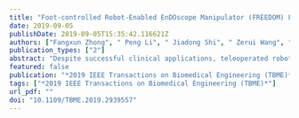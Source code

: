 ```yaml
---
title: "Foot-controlled Robot-Enabled EnDOscope Manipulator (FREEDOM) For Sinus Surgery: Design, Control and Evaluation"
date: 2019-09-05
publishDate: 2019-09-05T15:35:42.116621Z
authors: ["Fangxun Zhong", " Peng Li", " Jiadong Shi", " Zerui Wang", " **Jiahao Wu**", " Jason YK Chan", " Natalie Leung", " Iris Leung", " Michael CF Tong", " Yunhui Liu"]
publication_types: ["2"]
abstract: "Despite successful clinical applications, teleoperated robotic surgical systems face particular limitations in the functional endoscopic sinus surgery (FESS) in terms of incompatible instrument dimensions and robot set-up. The endoscope remains manually handled by an assistant when the surgeon performs bimanual operations. This paper introduces the development of the Foot-controlled Robot-Enabled EnDOscope Manipulator (FREEDOM) designed for FESS. The system features clinical considerations that inform the design for providing reliable and safe endoscope positioning with minimal obstruction to the routine practice. The robot structure is modular and compact to ensure coaxial instrument manipulation through the nostril for manual procedures. To avoid rigid endoscope motions, a new compliant endoscope holder is proposed that passively limits the lens-tissue contact forces under collisions for patient-side protection. To facilitate hands-free endoscope manipulation that imposes minimal distractions to the surgeon, a foot-wearable interface is further designed to relieve the assistant’s workload. The foot control method owns a short learning curve (mean 3.4 mins), and leads the task to be more ergonomic and surgeon-centered. Cadaver and clinical studies were both conducted to evaluate the surgical applicability of the FREEDOM to assist endoscope manipulation in FESS. The system was validated to be safe (IEC-60601-1) and easy for set up (mean 3.6 mins), from which the surgeon could perform various three-handed procedures alone in FESS without disrupting the routine practice."
featured: false
publication: "*2019 IEEE Transactions on Biomedical Engineering (TBME)*"
tags: ["*2019 IEEE Transactions on Biomedical Engineering (TBME)*"]
url_pdf: ""
doi: "10.1109/TBME.2019.2939557"
---
```

